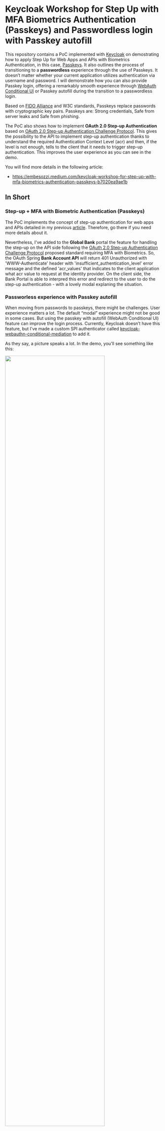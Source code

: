 # Keycloak Workshop for Step Up with MFA Biometrics Authentication (Passkeys) and Passwordless login with Passkey autofill

This repository contains a PoC implemented with [Keycloak](https://www.keycloak.org/) on demostrating how to apply Step Up for Web Apps and APIs with Biometrics Authentication, in this case, [Passkeys](https://fidoalliance.org/passkeys). It also outlines the process of transitioning to a **passwordless** experience through the use of Passkeys.
It doesn’t matter whether your current application utilizes authentication via username and password. I will demonstrate how you can also provide Passkey login, offering a remarkably smooth experience through [WebAuth Conditional UI](https://github.com/w3c/webauthn/wiki/Explainer:-WebAuthn-Conditional-UI) or Passkey autofill during the transition to a passwordless login.

Based on [FIDO Alliance](https://fidoalliance.org) and W3C standards, Passkeys replace passwords with cryptographic key pairs. Passkeys are: Strong credentials, Safe from server leaks and Safe from phishing.

The PoC also shows how to implement **OAuth 2.0 Step-up Authentication** based on [OAuth 2.0 Step-up Authentication Challenge Protocol](https://datatracker.ietf.org/doc/draft-ietf-oauth-step-up-authn-challenge/). This gives the possibility to the API to implement step-up authentication thanks to understand the required Authentication Context Level (acr) and then, if the level is not enough, tells to the client that it needs to trigger step-up authentication. This improves the user experience as you can see in the demo.

You will find more details in the following article:
- https://embesozzi.medium.com/keycloak-workshop-for-step-up-with-mfa-biometrics-authentication-passkeys-b7020ea9ae1b
## In Short

### Step-up + MFA with Biometric Authentication (Passkeys)
The PoC implements the concept of step-up authentication for web apps and APIs detailed in my previous [article](https://embesozzi.medium.com/keycloak-step-up-authentication-for-web-and-api-3ef4c9f25d42). Therefore, go there if you need more details about it.

Nevertheless, I've added to the **Global Bank** portal the feature for handling the step-up on the API side following the [OAuth 2.0 Step-up Authentication Challenge Protocol](https://datatracker.ietf.org/doc/draft-ietf-oauth-step-up-authn-challenge/) proposed standard requiring MFA with Biometrics. So, the OAuth Spring **Bank Account API** will return 401 Unauthorized with 'WWW-Authenticate' header with 'insufficient_authentication_level' error message and the defined 'acr_values' that indicates to the client application what acr value to request at the identity provider. On the client side, the Bank Portal is able to interpred this error and redirect to the user to do the step-up authentication - with a lovely modal explaning the situation.

### Passworless experience with Passkey autofill
When moving from passwords to passkeys, there might be challenges. User experience matters a lot. The default “modal” experience might not be good in some cases. But using the passkey with autofill (WebAuth Conditional UI) feature can improve the login process. Currently, Keycloak doesn’t have this feature, but I’ve made a custom SPI authenticator called [keycloak-webauthn-conditional-mediation](https://github.com/embesozzi/keycloak-webauthn-conditional-mediation) to add it.

As they say, a picture speaks a lot. In the demo, you’ll see something like this:

<img src="docs/passkey-autofill.png" width="80%" height="80%">

The application named **Bank Loan** portal will utilize this approach to enhance the overall passwordless experience through the use of **Passkeys** with autofill.
## Overview Architecture

* Keycloak is responsible for handling the authentication with the standard OpenID Connect.

* The **Global Bank** Portal is an SPA integrated with Keycloak using OpenID Connect. The Portal is capable of handling the 401 Unauthorized with **WWW-Authenticate** header, based on this [standard](https://datatracker.ietf.org/doc/draft-ietf-oauth-step-up-authn-challenge/) to perform doing the step-up authentication.

* The **Bank Account API** is a Spring Boot protected by OAuth 2.0, acting as [OAuth2 Resource Server](https://docs.spring.io/spring-security/site/docs/current/reference/html5/#oauth2resourceserver). The API follows the [standard](https://datatracker.ietf.org/doc/draft-ietf-oauth-step-up-authn-challenge/) to trigger the step-up authentication challenge if the presented access token offers insufficient authentication based on the acr claim.

* The **Bank Loan** Portal is a Vue application integrated with Keycloak using OpenID Connect. The Portal is authenticated with Keycloak, providing a passwordless experience with Passkeys.

![Architure](docs/architecture-2.png) 

* The custom SPI **Webauthn Passwordless Conditional Mediation Authenticator** (the repository will be available shortly) supports the following features:
    - Enabling passkey autofill when supported by the browser.
    - Displaying the “Sign with passkeys” button if passkey autofill is not available.
    - If Passkeys (Webauthn) are not supported, it will present the traditional username and password login option.

* Here is the Passkeys Autofill flow :
    <img src="docs/idp-flow-2.png" width="80%" height="80%">


# How to install?
## Prerequisites

 * Install Git, [Docker](https://www.docker.com/get-docker) and [Docker Compose](https://docs.docker.com/compose/install/#install-compose) in order to run the steps provided in the next section<br>

## Deploy the PoC

1. Clone this repository
    ````bash
    git clone https://github.com/embesozzi/keycloak-workshop-stepup-mfa-biometrics
    cd keycloak-workshop-stepup-mfa-biometrics
    ````

2. Execute following Docker Compose command to start the deployment

   ```sh
   docker-compose -f docker-compose-idp.yml -f docker-compose-apps.yml -f docker-compose-lb.yml up
   ```

3. Access the following URLs below exposed through the NGINX container via a web browser..

| Component                 | URI                        | Username | Password  | Authn or Authz reference|
| ------------------------- | -------------------------- | -------- | --------- | --------- |
| Global Bank Portal        | https://public-url/bank     |          |           | pwd (1F) or pwd + passkeys (MFA) |
| Bank Account API Portal   | https://public-url/api      |          |           | OAuth 2.0 ACR claim loa2  |
| Bank Loan Portal          | https://public-url/bankloan |          |           | passkeys autofill (1F) or pwd |
| Keycloak Console          | https://localhost          | admin    | password  |


4. Expose the application with a valid certificate, you can use ngrok for testing the passwordless experience. Just run the following command:

    ```bash
    docker run -it -e NGROK_AUTHTOKEN={YOUR-TOKEN} \
        ngrok/ngrok:alpine http host.docker.internal:443
   
    export MY_TOKEN=" {from [nio-8001-exec-6] c.t.i.identity.oauth2.AcrClaimConverter  : Parsing JWT claims ...}" 
    curl https://dido.zapto.org/api/api/v1/accounts -H "Authorization: Bearer $MY_TOKEN"
    ```

## Test cases
As an example, I've implemented **Global Bank portal** (Cases 1 and 2) portal that has the following requirements:

* Supports OIDC login with one-factor username and password and two factor with Passkeys
* Only authenticated user with MFA Passkeys can access to manage the bank accounts
* If the user is not authenticated with MFA when managing bank accounts, it triggers the step-up to MFA :) in a lovely way

The **Bank Loan portal** (Case 3) has the following requirements:
* Supports OIDC login with Passkeys → A super nice way to do the login with Passkeys autofill
* Only authenticated users can view and apply for the loans

### Use case 1: Sign up on the Global Bank Portal

1.1. Access to the [Bank Portal](https://localhost/bank) and proceed with user registration:
    <img src="docs/login-3.png" width="60%" height="60%">
    
1.2. Complete the user information (step 1):   
     <img src="docs/register.png" width="60%" height="60%">
     
1.3. Register the Passkeys (step 2):  
    <img src="docs/register-passkeys-1.png" width="60%" height="60%">
    <img src="docs/register-passkeys-2.png" width="60%" height="60%">

1.4. You will see the Bank Portal Home  
    <img src="docs/home.png" width="60%" height="60%">

### Use case 2: Sign in to the Global Bank Portal for Managing Bank Accounts

2.1. Access to the [Bank Portal](https://localhost/bank) and Sign In:  
    <img src="docs/login-3.png" width="60%" height="60%">

2.2 Complete the username and password (1 factor):  
    <img src="docs/login-1.png" width="60%" height="60%">
    <img src="docs/login-2.png" width="60%" height="60%">  
2.3 You will see to the Bank Portal Home:  
    <img src="docs/home.png" width="60%" height="60%">   

2.4 Go to the Identity Profile section and check your ACR claim: **loa1**   
    <img src="docs/home-loa1.png" width="60%" height="60%"> 

2.5 Go to the Manage Bank Accounts. You will see that Authn Level is not enough, with a lovely modal that handles the step-up authentication based on the access denied information.   
    <img src="docs/home-manage.png" width="60%" height="60%"> 
    
* Proceed to login sign in with MFA

2.6 Complete the user name and password (1 factor):   
    <img src="docs/login-mfa-1.png" width="60%" height="60%">
    <img src="docs/login-2.png" width="60%" height="60%">

2.7 Select your passkey and then verify your identity, in this case with Touch ID (2 factor):   
    <img src="docs/login-mfa-3.png" width="60%" height="60%">
    <img src="docs/login-mfa-4.png" width="60%" height="60%">
    <img src="docs/login-mfa-5.png" width="60%" height="60%">

2.8 You will see the Bank Account Information since you have signed in with MFA   
    <img src="docs/home-manage-2.png" width="60%" height="60%">

2.9 Go to the Identity Profile section and check your ACR claim: **loa2**   
    <img src="docs/home-loa2.png" width="60%" height="60%"> 

## Use case 3: Sign in Passkey autofill on the Bank Loan (Web)

3.1. Access the [Bank Loan Portal](https://public-url/bankloan)   
    <img src="docs/loan-web-1.png" width="60%" height="60%">   
3.2 Simply click on the username, it will the passkey with autofill 🥰 and choose the passkey.   
    <img src="docs/loan-web-2.png" width="60%" height="60%">

3.3 Verify your identity and the you will see will see the Loan portal home:   
    <img src="docs/loan-web-3.png" width="60%" height="60%">   
    <img src="docs/loan-web-4.png" width="60%" height="60%">
### Use case 4: Sign in passwordless default experience on the Bank Loan Portal

Here are additional examples using the OOTB Keycloak Browser Passwordless feature, providing you with a better understanding of the default user experience.

Here is the login with passkey in default modal experience:   
    <img src="docs/loan-web-5.png" width="40%" height="40%">

Here is the login with passkey in a mobile app:   
    <img src="docs/loan-2.jpeg" width="40%" height="40%">
